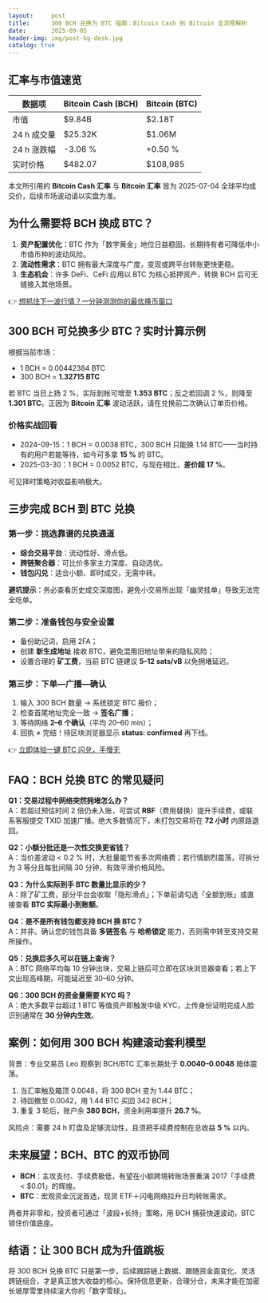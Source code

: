 ```yaml
---
layout:     post
title:      300 BCH 兑换为 BTC 指南：Bitcoin Cash 到 Bitcoin 全流程解析
date:       2025-09-05
header-img: img/post-bg-desk.jpg
catalog: true
---
```


## 汇率与市值速览

| 数据项 | Bitcoin Cash (BCH) | Bitcoin (BTC) |
| --- | --- | --- |
| 市值 | $9.84B | $2.18T |
| 24 h 成交量 | $25.32K | $1.06M |
| 24 h 涨跌幅 | -3.06 % | +0.50 % |
| 实时价格 | $482.07 | $108,985 |

本文所引用的 **Bitcoin Cash 汇率** 与 **Bitcoin 汇率** 皆为 2025-07-04 全球平均成交价，后续市场波动请以实盘为准。

## 为什么需要将 BCH 换成 BTC？

1. **资产配置优化**：BTC 作为「数字黄金」地位日益稳固，长期持有者可降低中小市值币种的波动风险。  
2. **流动性需求**：BTC 拥有最大深度与广度，变现或跨平台转账更快更稳。  
3. **生态机会**：许多 DeFi、CeFi 应用以 BTC 为核心抵押资产，转换 BCH 后可无缝接入其他场景。

👉 [想抓住下一波行情？一分钟测测你的最优换币窗口](https://okxdog.com/)

## 300 BCH 可兑换多少 BTC？实时计算示例

根据当前市场：

- 1 BCH = 0.00442384 BTC  
- 300 BCH = **1.32715 BTC**

若 BTC 当日上扬 2 %，实际到帐可增至 **1.353 BTC**；反之若回调 2 %，则降至 **1.301 BTC**。正因为 **Bitcoin 汇率** 波动活跃，请在兑换前二次确认订单页价格。

### 价格实战回看

- 2024-09-15：1 BCH = 0.0038 BTC，300 BCH 只能换 1.14 BTC——当时持有的用户若能等待，如今可多拿 **15 %** 的 BTC。  
- 2025-03-30：1 BCH = 0.0052 BTC，与现在相比，**差价超 17 %**。

可见择时策略对收益影响极大。

## 三步完成 BCH 到 BTC 兑换

### 第一步：挑选靠谱的兑换通道
- **综合交易平台**：流动性好、滑点低。  
- **跨链聚合器**：可比价多家主力深度、自动选优。  
- **钱包闪兑**：适合小额、即时成交，无需中转。

**避坑提示**：务必查看历史成交深度图，避免小交易所出现「幽灵挂单」导致无法完全吃单。

### 第二步：准备钱包与安全设置  
- 备份助记词，启用 2FA；  
- 创建 **新生成地址** 接收 BTC，避免混用旧地址带来的隐私风险；  
- 设置合理的 **矿工费**，当前 BTC 链建议 **5–12 sats/vB** 以免拥堵延迟。

### 第三步：下单—广播—确认  
1. 输入 300 BCH 数量 → 系统锁定 BTC 报价；  
2. 检查首尾地址完全一致 → **签名广播**；  
3. 等待网络 **2–6 个确认**（平均 20–60 min）；  
4. 回执 ≠ 完结！待区块浏览器显示 **status: confirmed** 再下线。

👉 [立即体验一键 BTC 闪兑，手慢无](https://okxdog.com/)

## FAQ：BCH 兑换 BTC 的常见疑问

**Q1：交易过程中网络突然拥堵怎么办？**  
A：若超过预估时间 2 倍仍未入账，可尝试 **RBF**（费用替换）提升手续费，或联系客服提交 TXID 加速广播。绝大多数情况下，未打包交易将在 **72 小时** 内原路退回。

**Q2：小额分批还是一次性交换更省钱？**  
A：当价差波动 < 0.2 % 时，大批量能节省多次网络费；若行情剧烈震荡，可拆分为 3 等分且每批间隔 30 分钟，有效平滑价格风险。

**Q3：为什么实际到手 BTC 数量比显示的少？**  
A：除了矿工费，部分平台会收取「隐形滑点」；下单前请勾选「全额到账」或直接查看 **BTC 实际最小到账额**。

**Q4：是不是所有钱包都支持 BCH 换 BTC？**  
A：并非。确认您的钱包具备 **多链签名** 与 **哈希锁定** 能力，否则需中转至支持交易所操作。

**Q5：兑换后多久可以在链上查询？**  
A：BTC 网络平均每 10 分钟出块，交易上链后可立即在区块浏览器查看；若上下文出现高峰期，可能延迟至 30–60 分钟。

**Q6：300 BCH 的资金量需要 KYC 吗？**  
A：绝大多数平台超过 1 BTC 等值资产即触发中级 KYC，上传身份证明完成人脸识别通常在 **30 分钟内生效**。

## 案例：如何用 300 BCH 构建滚动套利模型

背景：专业交易员 Leo 观察到 BCH/BTC 汇率长期处于 **0.0040–0.0048** 箱体震荡。

1. 当汇率触及箱顶 0.0048，将 300 BCH 变为 1.44 BTC；  
2. 待回撤至 0.0042，用 1.44 BTC 买回 342 BCH；  
3. 重复 3 轮后，账户余 **380 BCH**，资金利用率提升 **26.7 %**。

风险点：需要 24 h 盯盘及足够流动性，且须把手续费控制在总收益 **5 %** 以内。

## 未来展望：BCH、BTC 的双币协同

- **BCH**：主攻支付、手续费极低，有望在小额跨境转账场景重演 2017「手续费 < $0.01」的辉煌。  
- **BTC**：宏观资金沉淀首选，现货 ETF＋闪电网络拉升日均转账需求。

两者并非零和，投资者可通过「波段+长持」策略，用 BCH 捕获快速波动，BTC 锁住价值底座。

## 结语：让 300 BCH 成为升值跳板

将 300 BCH 兑换 BTC 只是第一步，后续跟踪链上数据、跟随资金面变化、灵活跨链组合，才是真正放大收益的核心。保持信息更新，合理分仓，未来才能在加密长坡厚雪里持续滚大你的「数字雪球」。